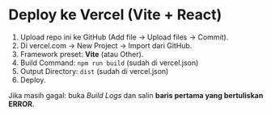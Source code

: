 
# Deploy ke Vercel (Vite + React)

1) Upload repo ini ke GitHub (Add file → Upload files → Commit).
2) Di vercel.com → New Project → Import dari GitHub.
3) Framework preset: **Vite** (atau Other).
4) Build Command: `npm run build` (sudah di vercel.json)
5) Output Directory: `dist` (sudah di vercel.json)
6) Deploy.

Jika masih gagal: buka *Build Logs* dan salin **baris pertama yang bertuliskan ERROR**.
